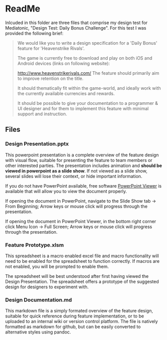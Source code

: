 # ReadMe

Inlcuded in this folder are three files that comprise my design test for Mediatonic, "Design Test: Daily Bonus Challenge". For this test I was provided the following brief:

>We would like you to write a design specification for a 'Daily Bonus' feature for 'Heavenstrike Rivals'.
>
>The game is currently free to download and play on both iOS and Android devices (links on following website):
>
>http://www.heavenstrikerivals.com/
>The feature should primarily aim to improve retention on the title.
>
>It should thematically fit within the game-world, and ideally work with the currently available currencies and rewards.
>
>It should be possible to give your documentation to a programmer & UI designer and for them to implement this feature with minimal support and instruction.

## Files

### Design Presentation.pptx

This powerpoint presentation is a complete overview of the feature design with visual flow, suitable for presenting the feature to team members or other interested parties. The presentation includes animation and **should be viewed in powerpoint as a slide show**. If not viewed as a slide show, several slides will lose their context, or hide important information.

If you do not have PowerPoint available, free software [PowerPoint Viewer](http://filehippo.com/download_powerpoint/download/b091063e0658609d3c5f0b8883a9139d/) is available that will allow you to view the document properly.

If opening the document in PowerPoint, navigate to the Slide Show tab -> From Beginning; Arrow keys or mouse click will progress through the presentation.

If opening the document in PowerPoint Viewer, in the bottom right corner click Menu Icon -> Full Screen; Arrow keys or mouse click will progress through the presentation.

### Feature Prototype.xlsm

This spreadsheet is a macro enabled excel file and macro functionality will need to be enabled for the spreadsheet to function correctly. If macros are not enabled, you will be prompted to enable them.

The spreadsheet will be best understood after first having viewed the Design Presentation. The spreadsheet offers a prototype of the suggested design for designers to experiment with.

### Design Documentation.md

This markdown file is a simply formated overview of the feature design, suitable for quick reference during feature implementation, or to be uploaded to an internal wiki or version control platform. The file is natively formatted as markdown for github, but can be easily converted to alternative styles using pandoc.
